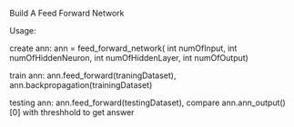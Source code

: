 Build A Feed Forward Network

Usage:

create ann: ann = feed_forward_network( int numOfInput, int numOfHiddenNeuron, int numOfHiddenLayer, int numOfOutput)

train ann: ann.feed_forward(traningDataset), ann.backpropagation(trainingDataset)

testing ann: ann.feed_forward(testingDataset), compare ann.ann_output()[0] with threshhold to get answer 